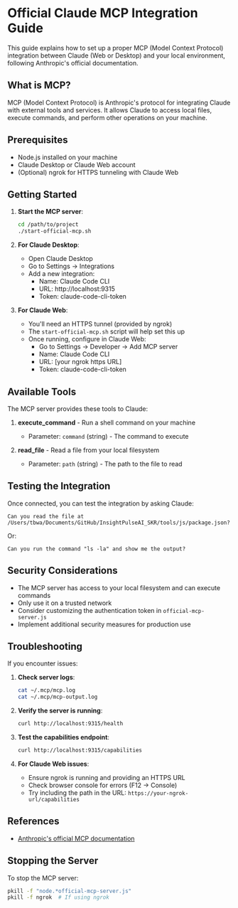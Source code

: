 # Official Claude MCP Integration Guide

This guide explains how to set up a proper MCP (Model Context Protocol) integration between Claude (Web or Desktop) and your local environment, following Anthropic's official documentation.

## What is MCP?

MCP (Model Context Protocol) is Anthropic's protocol for integrating Claude with external tools and services. It allows Claude to access local files, execute commands, and perform other operations on your machine.

## Prerequisites

- Node.js installed on your machine
- Claude Desktop or Claude Web account
- (Optional) ngrok for HTTPS tunneling with Claude Web

## Getting Started

1. **Start the MCP server**:
   ```bash
   cd /path/to/project
   ./start-official-mcp.sh
   ```

2. **For Claude Desktop**:
   - Open Claude Desktop
   - Go to Settings → Integrations
   - Add a new integration:
     - Name: Claude Code CLI
     - URL: http://localhost:9315
     - Token: claude-code-cli-token

3. **For Claude Web**:
   - You'll need an HTTPS tunnel (provided by ngrok)
   - The `start-official-mcp.sh` script will help set this up
   - Once running, configure in Claude Web:
     - Go to Settings → Developer → Add MCP server
     - Name: Claude Code CLI
     - URL: [your ngrok https URL]
     - Token: claude-code-cli-token

## Available Tools

The MCP server provides these tools to Claude:

1. **execute_command** - Run a shell command on your machine
   - Parameter: `command` (string) - The command to execute

2. **read_file** - Read a file from your local filesystem
   - Parameter: `path` (string) - The path to the file to read

## Testing the Integration

Once connected, you can test the integration by asking Claude:

```
Can you read the file at /Users/tbwa/Documents/GitHub/InsightPulseAI_SKR/tools/js/package.json?
```

Or:

```
Can you run the command "ls -la" and show me the output?
```

## Security Considerations

- The MCP server has access to your local filesystem and can execute commands
- Only use it on a trusted network
- Consider customizing the authentication token in `official-mcp-server.js`
- Implement additional security measures for production use

## Troubleshooting

If you encounter issues:

1. **Check server logs**:
   ```bash
   cat ~/.mcp/mcp.log
   cat ~/.mcp/mcp-output.log
   ```

2. **Verify the server is running**:
   ```bash
   curl http://localhost:9315/health
   ```

3. **Test the capabilities endpoint**:
   ```bash
   curl http://localhost:9315/capabilities
   ```

4. **For Claude Web issues**:
   - Ensure ngrok is running and providing an HTTPS URL
   - Check browser console for errors (F12 → Console)
   - Try including the path in the URL: `https://your-ngrok-url/capabilities`

## References

- [Anthropic's official MCP documentation](https://support.anthropic.com/en/articles/11175166-about-custom-integrations-using-remote-mcp)

## Stopping the Server

To stop the MCP server:
```bash
pkill -f "node.*official-mcp-server.js"
pkill -f ngrok  # If using ngrok
```